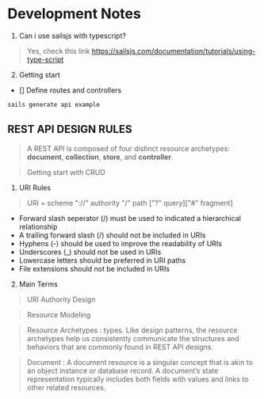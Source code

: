 # Development Notes

1. Can i use sailsjs with typescript?

> Yes, check this link https://sailsjs.com/documentation/tutorials/using-type-script

2. Getting start

- [] Define routes and controllers

```bash
sails generate api example
```

## REST API DESIGN RULES

> A REST API is composed of four distinct resource archetypes: **document**, **collection**, **store**, and **controller**.

> Getting start with CRUD

1. URI Rules

> URI = scheme "://" authority "/" path ["?" query]["#" fragment]

- Forward slash seperator (/) must be used to indicated a hierarchical relationship
- A trailing forward slash (/) should not be included in URIs
- Hyphens (-) should be used to improve the readability of URIs
- Underscores (\_) should not be used in URIs
- Lowercase letters should be preferred in URI paths
- File extensions should not be included in URIs

2. Main Terms

> URI Authority Design

> Resource Modeling

> Resource Archetypes : types. Like design patterns, the resource archetypes help us consistently communicate the structures and behaviors that are commonly found in REST API designs.

> Document : A document resource is a singular concept that is akin to an object instance or database record. A document’s state representation typically includes both fields with values and links to other related resources.

